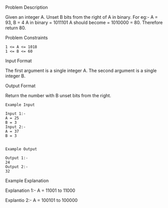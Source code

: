 Problem Description

Given an integer A. Unset B bits from the right of A in binary.
For eg:-
A = 93, B = 4
A in binary = 1011101
A should become = 1010000 = 80. Therefore return 80.


Problem Constraints

    1 <= A <= 1018
    1 <= B <= 60


Input Format

The first argument is a single integer A.
The second argument is a single integer B.


Output Format

Return the number with B unset bits from the right.


    Example Input
    
    Input 1:-
    A = 25
    B = 3
    Input 2:-
    A = 37
    B = 3
    
    
    Example Output
    
    Output 1:-
    24
    Output 2:-
    32


Example Explanation

Explanation 1:-
A = 11001 to 11000

Explantio 2:-
A = 100101 to 100000